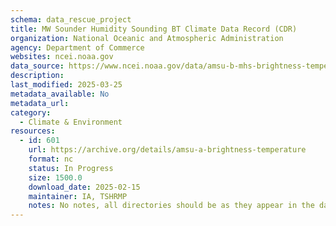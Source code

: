 ```yaml
---
schema: data_rescue_project 
title: MW Sounder Humidity Sounding BT Climate Data Record (CDR)
organization: National Oceanic and Atmospheric Administration
agency: Department of Commerce
websites: ncei.noaa.gov
data_source: https://www.ncei.noaa.gov/data/amsu-b-mhs-brightness-temperature/
description: 
last_modified: 2025-03-25
metadata_available: No
metadata_url: 
category:
  - Climate & Environment 
resources:
  - id: 601
    url: https://archive.org/details/amsu-a-brightness-temperature
    format: nc
    status: In Progress
    size: 1500.0
    download_date: 2025-02-15
    maintainer: IA, TSHRMP
    notes: No notes, all directories should be as they appear in the dataset URL.
---
```

